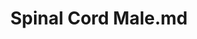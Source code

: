 ---
title: Spinal Cord Male.md
release_version: v1.2
model_type: ref-organs
description: "[This reference organ](https://hubmapconsortium.github.io/ccf/pages/ccf-3d-reference-library.html) was created using data from the Visible Human Male, provided by the National Library of Medicine. [(Frostell et al. 2016)](https://www.frontiersin.org/article/10.3389/fneur.2016.00238) was referenced during model preparation.
"
creators: 
  - 0000-0003-4066-7531
  - 0000-0002-3333-5646
project_leads: 
  - 0000-0002-3321-6137
reviewers: 
  - 0000-0002-4096-8601
license: CC BY 4.0
publisher:  HuBMAP 
funder:  National Institutes of Health 
award_number:  OT2OD026671 
hubmap_id:  HBM366.MTJD.685 
doi: https://doi.org/10.48539/HBM366.MTJD.685
---